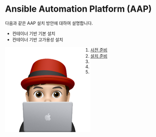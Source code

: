 # Ansible Automation Platform (AAP)

다음과 같은 AAP 설치 방안에 대하여 설명합니다.
* 컨테이너 기반 기본 설치
* 컨테이너 기반 고가용성 설치

<img align="left" src="/images/이승일--II_컴퓨터.png" width="280px" height="280px" title="100px" alt="안녕"></img>

1. [사전 준비](documents/pre-requisites.md)<br>
2. [설치 준비](documents/pre-installation.md)<br>
3. []()<br>
4. []()<br>
5. []()<br>
